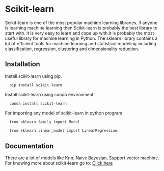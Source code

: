 
# Scikit-learn

Scikit-learn is one of the most popular machine learning libraries. If anyone is learning machine learning then Scikit-learn is probably the best library to start with.
It is very easy to learn and cope up with.It is probably the most useful library for machine learning in Python.
The sklearn library contains a lot of efficient tools for machine learning and statistical modeling including classification, regression, clustering and dimensionality reduction.



## Installation

Install scikit-learn using pip.

```bash
  pip install scikit-learn
```

Install scikit-learn using conda environment.

```bash
  conda install scikit-learn
```

For importing any model of scikit-learn in python program.

```bash
  from sklearn.family import Model
```
```bash
  from sklearn.linear_model import LinearRegression
```

## Documentation
There are a lot of models like Knn, Naive Bayesian, Support vector machine. 
For knowing more about scikit-learn go to: 
[Click here](https://scikit-learn.org/stable/user_guide.html)

